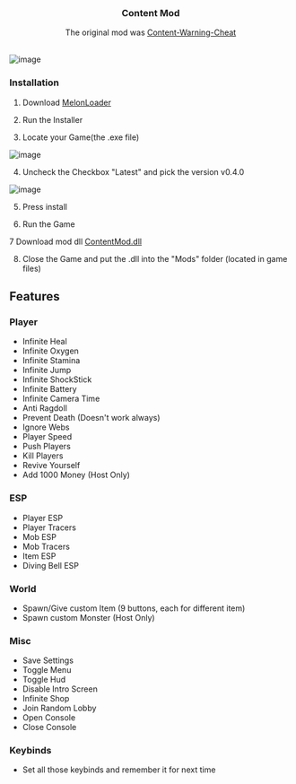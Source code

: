 <br/>
<h3 align="center">Content Mod</h3>
<p align="center">The original mod was <a href="https://github.com/DXXNS/Content-Warning-Cheat">Content-Warning-Cheat</a><br/><br/></p>

![image](https://i.imgur.com/6DMRUOS.png)

### Installation

1. Download [MelonLoader](https://github.com/LavaGang/MelonLoader/releases/download/v0.6.2/MelonLoader.Installer.exe)

2. Run the Installer

3. Locate your Game(the .exe file)
 
![image](https://github.com/DXXNS/Content-Warning-Cheat/assets/108888172/4d6e5ae9-5645-479f-a00e-609dc505d691)

4. Uncheck the Checkbox "Latest" and pick the version v0.4.0

![image](https://github.com/DXXNS/Content-Warning-Cheat/assets/108888172/808914d5-747f-4ab6-95d9-1ec260e00092)

5. Press install

6. Run the Game

7 Download mod dll [ContentMod.dll](https://github.com/WobbyChip/ContentMod/raw/master/Output/contentmod.dll)

8. Close the Game and put the .dll into the "Mods" folder (located in game files)

## Features

### Player
- Infinite Heal
- Infinite Oxygen
- Infinite Stamina
- Infinite Jump
- Infinite ShockStick
- Infinite Battery
- Infinite Camera Time
- Anti Ragdoll
- Prevent Death (Doesn't work always)
- Ignore Webs
- Player Speed
- Push Players
- Kill Players
- Revive Yourself
- Add 1000 Money (Host Only)

### ESP
- Player ESP
- Player Tracers
- Mob ESP
- Mob Tracers
- Item ESP
- Diving Bell ESP

### World
- Spawn/Give custom Item (9 buttons, each for different item)
- Spawn custom Monster (Host Only)

### Misc
- Save Settings
- Toggle Menu
- Toggle Hud
- Disable Intro Screen
- Infinite Shop
- Join Random Lobby
- Open Console
- Close Console

### Keybinds
- Set all those keybinds and remember it for next time
